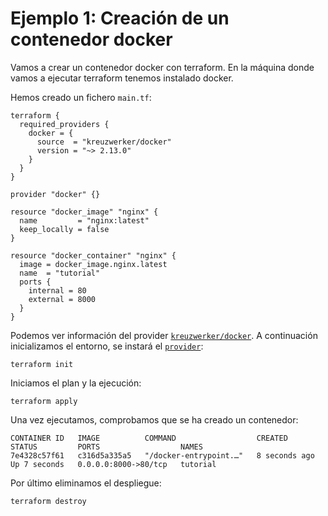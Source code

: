 # Ejemplo 1: Creación de un contenedor docker

Vamos a crear un contenedor docker con terraform. En la máquina donde vamos a ejecutar terraform tenemos instalado docker.

Hemos creado un fichero `main.tf`:

```
terraform {
  required_providers {
    docker = {
      source  = "kreuzwerker/docker"
      version = "~> 2.13.0"
    }
  }
}

provider "docker" {}

resource "docker_image" "nginx" {
  name         = "nginx:latest"
  keep_locally = false
}

resource "docker_container" "nginx" {
  image = docker_image.nginx.latest
  name  = "tutorial"
  ports {
    internal = 80
    external = 8000
  }
}
```

Podemos ver información del provider [`kreuzwerker/docker`](https://registry.terraform.io/providers/kreuzwerker/docker/latest/docs). A continuación inicializamos el entorno, se instará el [`provider`](https://registry.terraform.io/browse/providers):

```
terraform init
```

Iniciamos el plan y la ejecución:

```
terraform apply
```

Una vez ejecutamos, comprobamos que se ha creado un contenedor:

```
CONTAINER ID   IMAGE          COMMAND                  CREATED         STATUS         PORTS                  NAMES
7e4328c57f61   c316d5a335a5   "/docker-entrypoint.…"   8 seconds ago   Up 7 seconds   0.0.0.0:8000->80/tcp   tutorial
```

Por último eliminamos el despliegue:

```
terraform destroy
```
